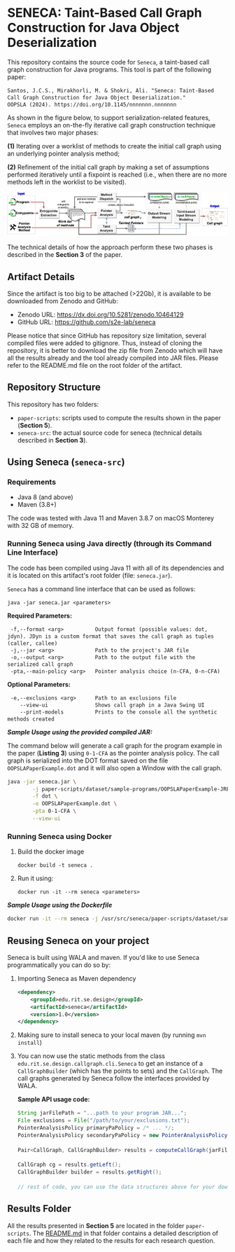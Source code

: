# SENECA: Taint-Based Call Graph Construction for Java Object Deserialization

This repository contains the source code for `Seneca`, a taint-based call graph construction for Java programs. This tool is part of the following paper:

```
Santos, J.C.S., Mirakhorli, M. & Shokri, Ali. "Seneca: Taint-Based Call Graph Construction for Java Object Deserialization."
OOPSLA (2024). https://doi.org/10.1145/nnnnnnn.nnnnnnn
```


As shown in the figure below, to support serialization-related features, `Seneca` employs an on-the-fly iterative call graph construction technique that involves two major phases: 

**(1)** Iterating over a worklist of methods to create the initial call graph using an underlying pointer analysis method; 

**(2)** Refinement of the initial call graph by making a set of assumptions performed iteratively until a fixpoint is reached (i.e., when there are no more methods left in the worklist to
be visited).

![An overview of Seneca](seneca.png)




The technical details of how the approach perform these two phases is described in the **Section 3** of the paper.

## Artifact Details
Since the artifact is too big to be attached (>22Gb), it is  available to be downloaded from Zenodo and GitHub:


- Zenodo URL: https://dx.doi.org/10.5281/zenodo.10464129
- GitHub URL: https://github.com/s2e-lab/seneca 

Please notice that since GitHub has repository size limitation, several compiled files were added to gitignore. Thus, instead of cloning the repository, it is better to download the zip file from Zenodo which will have all the results already and the tool already compiled into JAR files. Please refer to the README.md file on the root folder of the artifact.



## Repository Structure

This repository has two folders:

- `paper-scripts`: scripts used to compute the results shown in the paper (**Section 5**).
- `seneca-src`: the actual source code for seneca (technical details described in **Section 3**).



## Using Seneca (`seneca-src`)


### Requirements
- Java 8 (and above)
- Maven (3.8+) 

The code was tested with Java 11 and Maven 3.8.7 on macOS Monterey with 32 GB  of memory.



### Running Seneca using Java directly (through its Command Line Interface)

The code has been compiled using Java 11 with all of its dependencies and it is located on this artifact's root folder (file: `seneca.jar`).

`Seneca` has a command line interface that can be used as follows:

```
java -jar seneca.jar <parameters>
```

**Required Parameters:**

```
 -f,--format <arg>          Output format (possible values: dot, jdyn). JDyn is a custom format that saves the call graph as tuples (caller, callee)
 -j,--jar <arg>             Path to the project's JAR file 
 -o,--output <arg>          Path to the output file with the serialized call graph
 -pta,--main-policy <arg>   Pointer analysis choice (n-CFA, 0-n-CFA)
```

**Optional Parameters:**

```
 -e,--exclusions <arg>      Path to an exclusions file
    --view-ui               Shows call graph in a Java Swing UI
    --print-models          Prints to the console all the synthetic methods created
```



***Sample Usage using the provided compiled JAR:***

The command below will generate a call graph for the program example in the paper (**Listing 3**) using `0-1-CFA` as the pointer analysis policy. The call graph is serialized into the DOT format saved on the file `OOPSLAPaperExample.dot` and it will also open a Window with the call graph.

```bash
java -jar seneca.jar \
		-j paper-scripts/dataset/sample-programs/OOPSLAPaperExample-JRE1.7.jar \
		-f dot \
		-o OOPSLAPaperExample.dot \
		-pta 0-1-CFA \
		--view-ui
```



### Running Seneca using Docker

1. Build the docker image

	```
	docker build -t seneca .
	```

2. Run it using:

	```
	docker run -it --rm seneca <parameters>
	```



***Sample Usage using the Dockerfile***



```bash
docker run -it --rm seneca -j /usr/src/seneca/paper-scripts/dataset/sample-programs/OOPSLAPaperExample-JRE1.7.jar -f dot -o OOPSLAPaperExample.dot -pta 0-1-CFA 
```

## Reusing Seneca on your project

Seneca is built using WALA and maven. If you'd like to use Seneca programmatically you can do so by:

1. Importing Seneca as Maven dependency

	```xml
	<dependency>
		<groupId>edu.rit.se.design</groupId>
		<artifactId>seneca</artifactId>
		<version>1.0</version>
	</dependency>
	```

2. Making sure to install seneca to your local maven (by running `mvn install`)
		
3. You can now use the static methods from the class `edu.rit.se.design.callgraph.cli.Seneca` to get an instance of a `CallGraphBuilder` (which has the points to sets) and the `CallGraph`. The call graphs generated by Seneca follow the interfaces provided by WALA.

	**Sample API usage code:**
	
	```java
	String jarFilePath = "...path to your program JAR...";
	File exclusions = File("/path/to/your/exclusions.txt"); 
	PointerAnalysisPolicy primaryPaPolicy = /* ... */;
	PointerAnalysisPolicy secondaryPaPolicy = new PointerAnalysisPolicy(PointerAnalysisPolicy.PolicyType.nCFA, 1);
	
	Pair<CallGraph, CallGraphBuilder> results = computeCallGraph(jarFilePath, exclusions , primaryPaPolicy, secondaryPaPolicy, null);
	
	CallGraph cg = results.getLeft();
	CallGraphBuilder builder = results.getRight();
	
	// rest of code, you can use the data structures above for your downstream analyses
	```





## Results Folder

All the results presented in **Section 5** are located in the folder `paper-scripts`.
The [README.md](paper-scripts/README.md) in that folder contains a detailed description of each file and how they related to the results for each research question.

